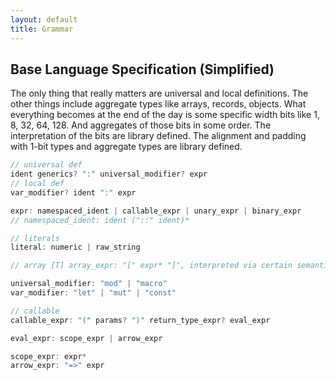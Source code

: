 ```yaml
---
layout: default
title: Grammar
---
```


## Base Language Specification (Simplified)

The only thing that really matters are universal and local definitions. The other things include aggregate types like arrays, records, objects. What everything becomes at the end of the day is some specific width bits like 1, 8, 32, 64, 128. And aggregates of those bits in some order. The interpretation of the bits are library defined. The alignment and padding with 1-bit types and aggregate types are library defined.

```rust
// universal def
ident generics? ":" universal_modifier? expr
// local def
var_modifier? ident ":" expr

expr: namespaced_ident | callable_expr | unary_expr | binary_expr
// namespaced_ident: ident ("::" ident)*

// literals
literal: numeric | raw_string

// array [T] array_expr: "[" expr* "]", interpreted via certain semantics

universal_modifier: "mod" | "macro"
var_modifier: "let" | "mut" | "const"

// callable
callable_expr: "(" params? ")" return_type_expr? eval_expr

eval_expr: scope_expr | arrow_expr

scope_expr: expr*
arrow_expr: "=>" expr
```
